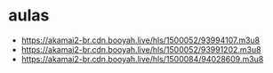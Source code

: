 # aulas
* https://akamai2-br.cdn.booyah.live/hls/1500052/93994107.m3u8
* https://akamai2-br.cdn.booyah.live/hls/1500052/93991202.m3u8
* https://akamai2-br.cdn.booyah.live/hls/1500084/94028609.m3u8
